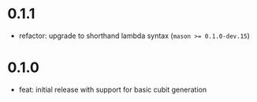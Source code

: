 # 0.1.1

- refactor: upgrade to shorthand lambda syntax (`mason >= 0.1.0-dev.15`)

# 0.1.0

- feat: initial release with support for basic cubit generation
